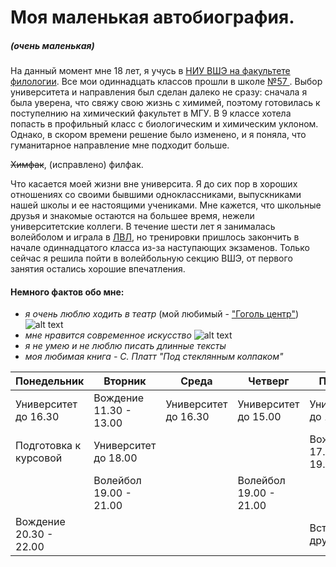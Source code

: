 # Моя маленькая автобиография. 
##### (очень маленькая) 

На данный момент мне 18 лет, я учусь в [НИУ ВШЭ на факультете филологии](https://www.hse.ru/ba/philology/). Все мои одиннадцать классов прошли в школе [ №57 ](http://www.sch57.ru). Выбор университета и направления был сделан далеко не сразу: сначала я была уверена, что свяжу свою жизнь с химимей, поэтому готовилась к поступелнию на химический факультет в МГУ. В 9 классе хотела попасть в профильный класс с биологическим и химическим уклоном. Однако, в скором времени решение было изменено, и я поняла, что гуманитарное направление мне подходит больше. 

~~Химфак~~, (исправлено) филфак. 

Что касается моей жизни вне университа. Я до сих пор в хороших отношениях со своими бывшими одноклассниками, выпускниками нашей школы и ее настоящими учениками. Мне кажется, что школьные друзья и знакомые остаются на большее время, нежели университетские коллеги.
В течение шести лет я занималась волейболом и играла в [ЛВЛ](http://volleymsk.ru), но тренировки пришлось закончить в начале одиннадцатого класса из-за наступающих экзаменов. Только сейчас я решила пойти в волейбольную секцию ВШЭ, от первого занятия остались хорошие впечатления.

#### Немного фактов обо мне: 
* _я очень люблю ходить в театр_ (мой любимый - ["Гоголь центр"](http://gogolcenter.com))
![alt text](http://cdn.tvc.ru/pictures/o/267/851.jpg)
* _мне нравится современное искусство_ 
![alt text](https://topwar.ru/uploads/posts/2013-02/1362038083_01.jpg)
* _я не умею и не люблю писать длинные тексты_
* _моя любимая книга - С. Платт "Под стеклянным колпаком"_


| Понедельник            | Вторник                | Среда                 | Четверг                | Пятница                | 
| -----------------------|------------------------|-----------------------|------------------------|------------------------|
| Университет до 16.30   | Вождение 11.30 - 13.00 | Университет до 16.30  | Университет  до 15.00  | Университет до 16.30   |
| Подготовка к курсовой  | Университет до 18.00   |                       |                        | Вождение 17.30 - 19.00 |
|                        | Волейбол 19.00 - 21.00 |                       | Волейбол 19.00 - 21.00 |                        |
| Вождение 20.30 - 22.00 |                        |                       |                        | Встреча с друзьями     |
